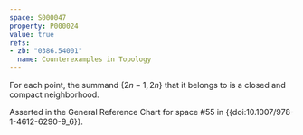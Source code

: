 ```yaml
---
space: S000047
property: P000024
value: true
refs:
- zb: "0386.54001"
  name: Counterexamples in Topology
---
```


For each point, the summand $\{2n-1,2n\}$ that it belongs to is a closed and compact neighborhood.

Asserted in the General Reference Chart for space #55 in
{{doi:10.1007/978-1-4612-6290-9_6}}.
